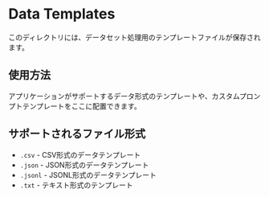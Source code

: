 # Data Templates

このディレクトリには、データセット処理用のテンプレートファイルが保存されます。

## 使用方法

アプリケーションがサポートするデータ形式のテンプレートや、カスタムプロンプトテンプレートをここに配置できます。

## サポートされるファイル形式

- `.csv` - CSV形式のデータテンプレート
- `.json` - JSON形式のデータテンプレート
- `.jsonl` - JSONL形式のデータテンプレート
- `.txt` - テキスト形式のテンプレート